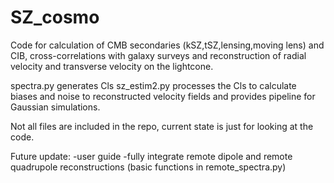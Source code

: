 # SZ_cosmo

Code for calculation of CMB secondaries (kSZ,tSZ,lensing,moving lens) and CIB, cross-correlations
with galaxy surveys and reconstruction of radial velocity and transverse velocity
on the lightcone.

spectra.py generates Cls
sz_estim2.py  processes the Cls to calculate biases and noise to reconstructed 
velocity fields and provides pipeline for Gaussian simulations.

Not all files are included in the repo, current state is just for looking at the code.

Future update:
-user guide
-fully integrate remote dipole and remote quadrupole reconstructions
(basic functions in remote_spectra.py)